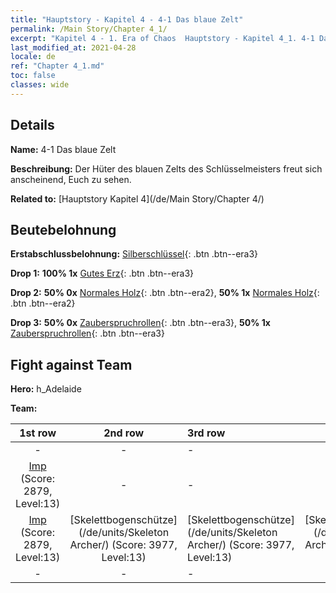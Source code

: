 ```yaml
---
title: "Hauptstory - Kapitel 4 - 4-1 Das blaue Zelt"
permalink: /Main Story/Chapter 4_1/
excerpt: "Kapitel 4 - 1. Era of Chaos  Hauptstory - Kapitel 4_1. 4-1 Das blaue Zelt"
last_modified_at: 2021-04-28
locale: de
ref: "Chapter 4_1.md"
toc: false
classes: wide
---
```


## Details

 **Name:** 4-1 Das blaue Zelt

 **Beschreibung:** Der Hüter des blauen Zelts des Schlüsselmeisters freut sich anscheinend, Euch zu sehen.

 **Related to:** [Hauptstory Kapitel 4](/de/Main Story/Chapter 4/)

## Beutebelohnung

 **Erstabschlussbelohnung:** [Silberschlüssel](/ItemsDE/con_693/){: .btn .btn--era3}

 **Drop 1:** **100% 1x** [Gutes Erz](/ItemsDE/mat_12/){: .btn .btn--era3}

 **Drop 2:** **50% 0x** [Normales Holz](/ItemsDE/mat_7/){: .btn .btn--era2}, **50% 1x** [Normales Holz](/ItemsDE/mat_7/){: .btn .btn--era2}

 **Drop 3:** **50% 0x** [Zauberspruchrollen](/ItemsDE/con_694/){: .btn .btn--era3}, **50% 1x** [Zauberspruchrollen](/ItemsDE/con_694/){: .btn .btn--era3}


## Fight against Team
 **Hero:** h_Adelaide

 **Team:**


  | 1st row | 2nd row | 3rd row | 4th row |
  |:----:|:----:|:----|:----:|
  | - | - | - | - |
  | [Imp](/de/units/Imp/) (Score: 2879, Level:13)  | - | - | - |
  | [Imp](/de/units/Imp/) (Score: 2879, Level:13)  | [Skelettbogenschütze](/de/units/Skeleton Archer/) (Score: 3977, Level:13)  | [Skelettbogenschütze](/de/units/Skeleton Archer/) (Score: 3977, Level:13)  | [Skelettbogenschütze](/de/units/Skeleton Archer/) (Score: 3977, Level:13)  |
  | - | - | - | - |


